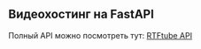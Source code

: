 ## Видеохостинг на FastAPI

Полный API можно посмотреть тут: 
[RTFtube API](https://roostik.notion.site/API-RTFTube-f9a4cd2f26a4485f97960d7f8ee05b75?pvs=4)